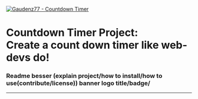 [![Gaudenz77 - Countdown Timer](https://img.shields.io/badge/Gaudenz77-Countdown_Timer-2ea44f?style=for-the-badge)](https://github.com/Gaudenz77/countdownalpha01)
# Countdown Timer Project:<br>Create a count down timer like web-devs do!
### Readme besser (explain project/how to install/how to use(contribute/license)) banner logo title/badge/
---